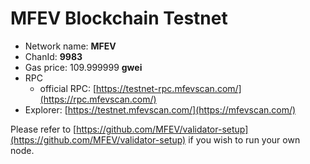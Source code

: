# MFEV Blockchain Testnet

* Network name: **MFEV**
* ChanId: **9983**
* Gas price: 109.999999 **gwei**
* RPC
  * official RPC: [https://testnet-rpc.mfevscan.com/](https://rpc.mfevscan.com/)​
* Explorer: [https://testnet.mfevscan.com/](https://mfevscan.com/)​

Please refer to [https://github.com/MFEV/validator-setup](https://github.com/MFEV/validator-setup) if you wish to run your own node.
